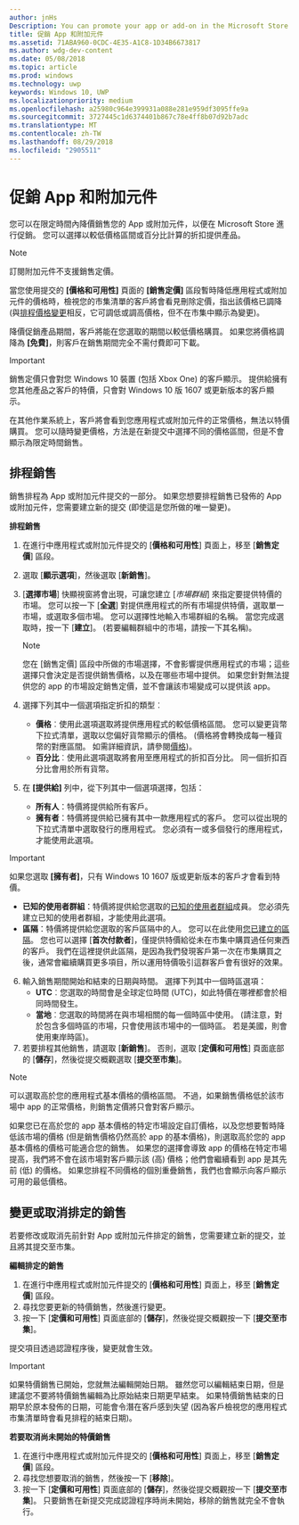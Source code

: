 ```yaml
---
author: jnHs
Description: You can promote your app or add-on in the Microsoft Store by putting it on sale for a limited time.
title: 促銷 App 和附加元件
ms.assetid: 71ABA960-0CDC-4E35-A1C8-1D34B6673817
ms.author: wdg-dev-content
ms.date: 05/08/2018
ms.topic: article
ms.prod: windows
ms.technology: uwp
keywords: Windows 10, UWP
ms.localizationpriority: medium
ms.openlocfilehash: a25980c964e399931a088e281e959df3095ffe9a
ms.sourcegitcommit: 3727445c1d6374401b867c78e4ff8b07d92b7adc
ms.translationtype: MT
ms.contentlocale: zh-TW
ms.lasthandoff: 08/29/2018
ms.locfileid: "2905511"
---
```

# <a name="put-apps-and-add-ons-on-sale"></a>促銷 App 和附加元件

您可以在限定時間內降價銷售您的 App 或附加元件，以便在 Microsoft Store 進行促銷。 您可以選擇以較低價格區間或百分比計算的折扣提供產品。

> [!NOTE]
> 訂閱附加元件不支援銷售定價。

當您使用提交的 **\[價格和可用性\]** 頁面的 **\[銷售定價\]** 區段暫時降低應用程式或附加元件的價格時，檢視您的市集清單的客戶將會看見刪除定價，指出該價格已調降 (與[排程價格變更](set-and-schedule-app-pricing.md#schedule-price-changes)相反，它可調低或調高價格，但不在市集中顯示為變更)。 

降價促銷產品期間，客戶將能在您選取的期間以較低價格購買。 如果您將價格調降為 **\[免費\]**，則客戶在銷售期間完全不需付費即可下載。

> [!IMPORTANT]
> 銷售定價只會對您 Windows 10 裝置 (包括 Xbox One) 的客戶顯示。 提供給擁有您其他產品之客戶的特價，只會對 Windows 10 版 1607 或更新版本的客戶顯示。
> 
> 在其他作業系統上，客戶將會看到您應用程式或附加元件的正常價格，無法以特價購買。 您可以隨時變更價格，方法是在新提交中選擇不同的價格區間，但是不會顯示為限定時間銷售。


## <a name="scheduling-a-sale"></a>排程銷售

銷售排程為 App 或附加元件提交的一部分。 如果您想要排程銷售已發佈的 App 或附加元件，您需要建立新的提交 (即使這是您所做的唯一變更)。

**排程銷售**

1. 在進行中應用程式或附加元件提交的 [**價格和可用性**] 頁面上，移至 [**銷售定價**] 區段。
2. 選取 [**顯示選項**]，然後選取 [**新銷售**]。
3. [**選擇市場**] 快顯視窗將會出現，可讓您建立 [*市場群組*] 來指定要提供特價的市場。 您可以按一下 [**全選**] 對提供應用程式的所有市場提供特價，選取單一市場，或選取多個市場。 您可以選擇性地輸入市場群組的名稱。 當您完成選取時，按一下 [**建立**]。 (若要編輯群組中的市場，請按一下其名稱)。

   > [!NOTE]
   > 您在 [銷售定價] 區段中所做的市場選擇，不會影響提供應用程式的市場；這些選擇只會決定是否提供銷售價格，以及在哪些市場中提供。 如果您針對無法提供您的 app 的市場設定銷售定價，並不會讓該市場變成可以提供該 app。
4. 選擇下列其中一個選項指定折扣的類型︰
   - **價格**︰使用此選項選取將提供應用程式的較低價格區間。 您可以變更貨幣下拉式清單，選取以您偏好貨幣顯示的價格。 (價格將會轉換成每一種貨幣的對應區間。 如需詳細資訊，請參閱[價格](set-app-pricing-and-availability.md))。
   - **百分比**︰使用此選項選取將套用至應用程式的折扣百分比。 同一個折扣百分比會用於所有貨幣。
5. 在 **\[提供給\]** 列中，從下列其中一個選項選擇，包括：
   - **所有人**：特價將提供給所有客戶。
   - **擁有者**：特價將提供給已擁有其中一款應用程式的客戶。 您可以從出現的下拉式清單中選取發行的應用程式。 您必須有一或多個發行的應用程式，才能使用此選項。

  > [!IMPORTANT]
  > 如果您選取 **\[擁有者\]**，只有 Windows 10 1607 版或更新版本的客戶才會看到特價。

   - **已知的使用者群組**：特價將提供給您選取的[已知的使用者群組](create-known-user-groups.md)成員。 您必須先建立已知的使用者群組，才能使用此選項。
   - **區隔**：特價將提供給您選取的客戶區隔中的人。 您可以在此使用[您已建立的區隔](create-customer-segments.md)。 您也可以選擇 [**首次付款者**]，僅提供特價給從未在市集中購買過任何東西的客戶。 我們在這裡提供此區隔，是因為我們發現客戶第一次在市集購買之後，通常會繼續購買更多項目，所以運用特價吸引這群客戶會有很好的效果。
6. 輸入銷售期間開始和結束的日期與時間。 選擇下列其中一個時區選項：
   - **UTC**︰您選取的時間會是全球定位時間 (UTC)，如此特價在哪裡都會於相同時間發生。
   - **當地**︰您選取的時間將在與市場相關的每一個時區中使用。 (請注意，對於包含多個時區的市場，只會使用該市場中的一個時區。 若是美國，則會使用東岸時區)。
7. 若要排程其他銷售，請選取 [**新銷售**]。 否則，選取 [**定價和可用性**] 頁面底部的 [**儲存**]，然後從提交概觀選取 [**提交至市集**]。

> [!NOTE]
> 可以選取高於您的應用程式基本價格的價格區間。 不過，如果銷售價格低於該市場中 app 的正常價格，則銷售定價將只會對客戶顯示。
>
> 如果您已在高於您的 app 基本價格的特定市場設定自訂價格，以及您想要暫時降低該市場的價格 (但是銷售價格仍然高於 app 的基本價格)，則選取高於您的 app 基本價格的價格可能適合您的銷售。 如果您的選擇會導致 app 的價格在特定市場提高，我們將不會在該市場對客戶顯示該 (高) 價格；他們會繼續看到 app 是其先前 (低) 的價格。 如果您排程不同價格的個別重疊銷售，我們也會顯示向客戶顯示可用的最低價格。

## <a name="changing-or-canceling-a-scheduled-sale"></a>變更或取消排定的銷售

若要修改或取消先前針對 App 或附加元件排定的銷售，您需要建立新的提交，並且將其提交至市集。

**編輯排定的銷售**

1.  在進行中應用程式或附加元件提交的 [**價格和可用性**] 頁面上，移至 [**銷售定價**] 區段。
2.  尋找您要更新的特價銷售，然後進行變更。
3.  按一下 [**定價和可用性**] 頁面底部的 [**儲存**]，然後從提交概觀按一下 [**提交至市集**]。

提交項目透過認證程序後，變更就會生效。

> [!IMPORTANT]
> 如果特價銷售已開始，您就無法編輯開始日期。 雖然您可以編輯結束日期，但是建議您不要將特價銷售編輯為比原始結束日期更早結束。 如果特價銷售結束的日期早於原本發佈的日期，可能會令潛在客戶感到失望 (因為客戶檢視您的應用程式市集清單時會看見排程的結束日期)。

 **若要取消尚未開始的特價銷售**

1.  在進行中應用程式或附加元件提交的 [**價格和可用性**] 頁面上，移至 [**銷售定價**] 區段。
2.  尋找您想要取消的銷售，然後按一下 [**移除**]。
3.  按一下 [**定價和可用性**] 頁面底部的 [**儲存**]，然後從提交概觀按一下 [**提交至市集**]。 只要銷售在新提交完成認證程序時尚未開始，移除的銷售就完全不會執行。




